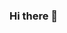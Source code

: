 ### Hi there 👋

<!--
**MinulHemsara/MinulHemsara** is a ✨ _special_ ✨ repository because its `README.md` (this file) appears on your GitHub profile.

Here are some ideas to get you started:

👋 Hi, I’m Minul Hemsara
👀 I’m interested in programming
📫 contact me - minulhemsara456@gmai.com
-->

